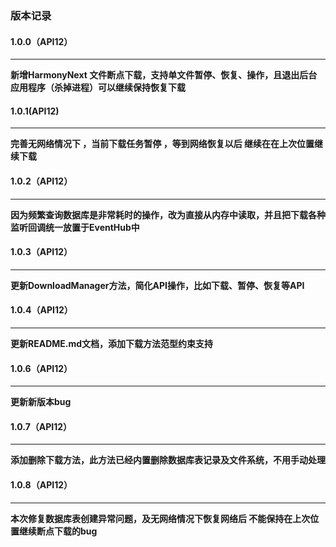 ### 版本记录
#### 1.0.0（API12）
___
**新增HarmonyNext 文件断点下载，支持单文件暂停、恢复、操作，且退出后台应用程序（杀掉进程）可以继续保持恢复下载**

#### 1.0.1(API12)
___
**完善无网络情况下 ，当前下载任务暂停 ，等到网络恢复以后 继续在在上次位置继续下载**

#### 1.0.2（API12）
___

**因为频繁查询数据库是非常耗时的操作，改为直接从内存中读取，并且把下载各种监听回调统一放置于EventHub中**



#### 1.0.3（API12）
___

**更新DownloadManager方法，简化API操作，比如下载、暂停、恢复等API**



#### 1.0.4（API12）
___

**更新README.md文档，添加下载方法范型约束支持**


#### 1.0.6（API12）
___

**更新新版本bug**

#### 1.0.7（API12）
___

**添加删除下载方法，此方法已经内置删除数据库表记录及文件系统，不用手动处理**


#### 1.0.8（API12）
___

**本次修复数据库表创建异常问题，及无网络情况下恢复网络后 不能保持在上次位置继续断点下载的bug**